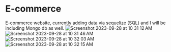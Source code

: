 # E-commerce
E-commerce website, currently adding data via sequelize (SQL) and I will be including Mongo db as well. 
![Screenshot 2023-09-28 at 10 31 12 AM](https://github.com/Dorelis26/E-commerce/assets/115403319/0928a99a-612e-4a8a-83fe-ae13605571f6)
![Screenshot 2023-09-28 at 10 31 46 AM](https://github.com/Dorelis26/E-commerce/assets/115403319/4572a34f-6396-4db3-8939-7eab21a826e1)
![Screenshot 2023-09-28 at 10 32 03 AM](https://github.com/Dorelis26/E-commerce/assets/115403319/0d13830a-e74b-4d04-8499-d43d7505c580)
![Screenshot 2023-09-28 at 10 32 15 AM](https://github.com/Dorelis26/E-commerce/assets/115403319/490ea65c-547e-4c1d-8c98-f1f49383a08d)
